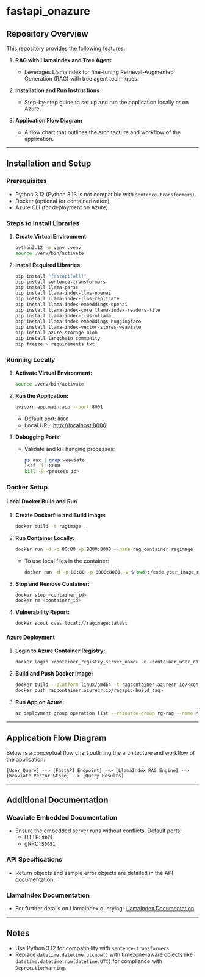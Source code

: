 # fastapi_onazure

## Repository Overview
This repository provides the following features:

1. **RAG with LlamaIndex and Tree Agent**
   - Leverages LlamaIndex for fine-tuning Retrieval-Augmented Generation (RAG) with tree agent techniques.

2. **Installation and Run Instructions**
   - Step-by-step guide to set up and run the application locally or on Azure.

3. **Application Flow Diagram**
   - A flow chart that outlines the architecture and workflow of the application.

---

## Installation and Setup

### Prerequisites
- Python 3.12 (Python 3.13 is not compatible with `sentence-transformers`).
- Docker (optional for containerization).
- Azure CLI (for deployment on Azure).

### Steps to Install Libraries

1. **Create Virtual Environment:**
   ```bash
   python3.12 -m venv .venv
   source .venv/bin/activate
   ```

2. **Install Required Libraries:**
   ```bash
   pip install "fastapi[all]"
   pip install sentence-transformers
   pip install llama-parse
   pip install llama-index-llms-openai
   pip install llama-index-llms-replicate
   pip install llama-index-embeddings-openai
   pip install llama-index-core llama-index-readers-file
   pip install llama-index-llms-ollama
   pip install llama-index-embeddings-huggingface
   pip install llama-index-vector-stores-weaviate
   pip install azure-storage-blob
   pip install langchain_community
   pip freeze > requirements.txt
   ```

### Running Locally

1. **Activate Virtual Environment:**
   ```bash
   source .venv/bin/activate
   ```

2. **Run the Application:**
   ```bash
   uvicorn app.main:app --port 8001
   ```
   - Default port: `8000`
   - Local URL: [http://localhost:8000](http://localhost:8000)

3. **Debugging Ports:**
   - Validate and kill hanging processes:
     ```bash
     ps aux | grep weaviate
     lsof -i :8000
     kill -9 <process_id>
     ```

### Docker Setup

#### Local Docker Build and Run
1. **Create Dockerfile and Build Image:**
   ```bash
   docker build -t ragimage .
   ```

2. **Run Container Locally:**
   ```bash
   docker run -d -p 80:80 -p 8000:8000 --name rag_container ragimage
   ```
   - To use local files in the container:
     ```bash
     docker run -d -p 80:80 -p 8000:8000 -v $(pwd):/code your_image_name
     ```

3. **Stop and Remove Container:**
   ```bash
   docker stop <container_id>
   docker rm <container_id>
   ```

4. **Vulnerability Report:**
   ```bash
   docker scout cves local://ragimage:latest
   ```

#### Azure Deployment
1. **Login to Azure Container Registry:**
   ```bash
   docker login <container_registry_server_name> -u <container_user_name> -p
   ```

2. **Build and Push Docker Image:**
   ```bash
   docker build --platform linux/amd64 -t ragcontainer.azurecr.io/<container_name>:<build_tag>
   docker push ragcontainer.azurecr.io/ragapi:<build_tag>
   ```

3. **Run App on Azure:**
   ```bash
   az deployment group operation list --resource-group rg-rag --name Microsoft.ContainerInstances-<timestamp>
   ```

---

## Application Flow Diagram
Below is a conceptual flow chart outlining the architecture and workflow of the application:

```
[User Query] --> [FastAPI Endpoint] --> [LlamaIndex RAG Engine] --> [Weaviate Vector Store] --> [Query Results]
```

---

## Additional Documentation

### Weaviate Embedded Documentation
- Ensure the embedded server runs without conflicts. Default ports:
  - HTTP: `8079`
  - gRPC: `50051`

### API Specifications
- Return objects and sample error objects are detailed in the API documentation.

### LlamaIndex Documentation
- For further details on LlamaIndex querying:
  [LlamaIndex Documentation](https://docs.llamaindex.ai/en/stable/understanding/querying/querying/)

---

## Notes
- Use Python 3.12 for compatibility with `sentence-transformers`.
- Replace `datetime.datetime.utcnow()` with timezone-aware objects like `datetime.datetime.now(datetime.UTC)` for compliance with `DeprecationWarning`.
